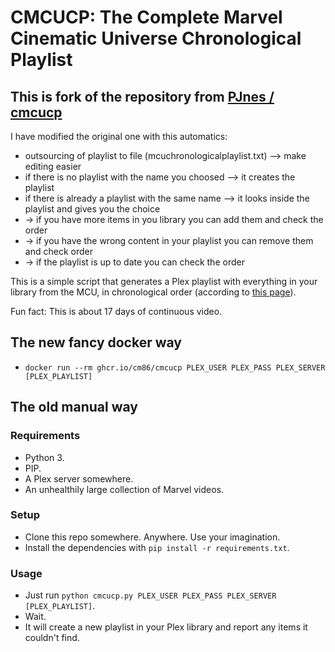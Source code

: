 # CMCUCP: The Complete Marvel Cinematic Universe Chronological Playlist
## This is fork of the repository from [PJnes / cmcucp](https://github.com/PJnes/cmcucp)

I have modified the original one with this automatics:
- outsourcing of playlist to file (mcuchronologicalplaylist.txt) --> make editing easier
- if there is no playlist with the name you choosed --> it creates the playlist
- if there is already a playlist with the same name --> it looks inside the playlist and gives you the choice
- -> if you have more items in you library you can add them and check the order
- -> if you have the wrong content in your playlist you can remove them and check order
- -> if the playlist is up to date you can check the order

This is a simple script that generates a Plex playlist with everything in your library from the MCU, in chronological order (according to [this page](https://www.digitalspy.com/movies/a825774/marvel-cinematic-universe-in-chronological-order/)).

Fun fact: This is about 17 days of continuous video.

## The new fancy docker way

- `docker run --rm ghcr.io/cm86/cmcucp PLEX_USER PLEX_PASS PLEX_SERVER [PLEX_PLAYLIST]`

## The old manual way

### Requirements

- Python 3.
- PIP.
- A Plex server somewhere.
- An unhealthily large collection of Marvel videos.

### Setup

- Clone this repo somewhere. Anywhere. Use your imagination.
- Install the dependencies with `pip install -r requirements.txt`.

### Usage

- Just run `python cmcucp.py PLEX_USER PLEX_PASS PLEX_SERVER [PLEX_PLAYLIST]`.
- Wait.
- It will create a new playlist in your Plex library and report any items it couldn't find.
